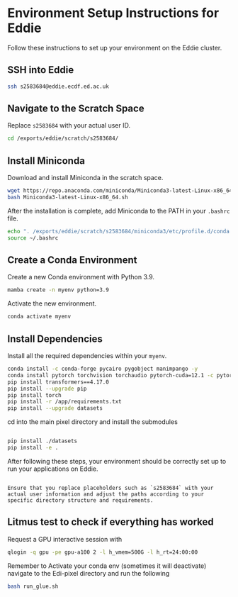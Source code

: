 # Environment Setup Instructions for Eddie

Follow these instructions to set up your environment on the Eddie cluster.

## SSH into Eddie

```bash
ssh s2583684@eddie.ecdf.ed.ac.uk
```

## Navigate to the Scratch Space

Replace `s2583684` with your actual user ID.

```bash
cd /exports/eddie/scratch/s2583684/
```

## Install Miniconda

Download and install Miniconda in the scratch space.

```bash
wget https://repo.anaconda.com/miniconda/Miniconda3-latest-Linux-x86_64.sh
bash Miniconda3-latest-Linux-x86_64.sh
```

After the installation is complete, add Miniconda to the PATH in your `.bashrc` file.

```bash
echo ". /exports/eddie/scratch/s2583684/miniconda3/etc/profile.d/conda.sh" >> ~/.bashrc
source ~/.bashrc
```

## Create a Conda Environment

Create a new Conda environment with Python 3.9.

```bash
mamba create -n myenv python=3.9
```

Activate the new environment.

```bash
conda activate myenv
```

## Install Dependencies

Install all the required dependencies within your `myenv`.

```bash
conda install -c conda-forge pycairo pygobject manimpango -y
conda install pytorch torchvision torchaudio pytorch-cuda=12.1 -c pytorch-nightly -c nvidia -y
pip install transformers==4.17.0
pip install --upgrade pip
pip install torch
pip install -r /app/requirements.txt
pip install --upgrade datasets
```

cd into the main pixel directory and install the submodules

```bash

pip install ./datasets
pip install -e .
```

After following these steps, your environment should be correctly set up to run your applications on Eddie.

```

Ensure that you replace placeholders such as `s2583684` with your actual user information and adjust the paths according to your specific directory structure and requirements.
```

## Litmus test to check if everything has worked

Request a GPU interactive session with

```bash
qlogin -q gpu -pe gpu-a100 2 -l h_vmem=500G -l h_rt=24:00:00
```

Remember to Activate your conda env (sometimes it will deactivate)
navigate to the Edi-pixel directory and run the following

```bash
bash run_glue.sh
```
